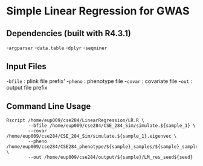 # Simple Linear Regression for GWAS

## Dependencies (built with R4.3.1)
-`argparser`
-`data.table`
-`dplyr`
-`seqminer`


## Input Files

-`bfile` : plink file prefix'
-`pheno` : phenotype file
-`covar` : covariate file
-`out` : output file prefix



## Command Line Usage
```
Rscript /home/eup009/cse284/LinearRegression/LR.R \
        --bfile /home/eup009/cse284/CSE_284_Sim/simulate.${sample_1} \
        --covar /home/eup009/cse284/CSE_284_Sim/simulate.${sample_1}.eigenvec \
        --pheno /home/eup009/cse284/CSE284_phenotype/${sample}_samples/${sample}_samples_set_${seed}.pheno \
        --out /home/eup009/cse284/output/${sample}/LM_res_seed${seed}
```